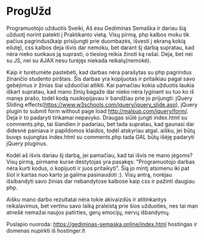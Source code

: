 # ProgUžd
Programuotojo užduotis
Sveiki,
Aš esu Gediminas Semaška ir dariau šią užduotį norint patekti į Praktikanto vietą.
Visų pirmą, php kalbos moku tik pačius pagrindus(kaip prisijungti prie duombazės, išvesti į ekraną kokią eilutę), css kalbos deja išvis dar nemoku, bet darant šį darbą supratau, kad nėra nieko sunkaus ją suprasti, o tiesiog reikia žinoti ką rašai. Deja, bet nei su JS, nei su AJAX nesu turėjęs niekada reikalų(nemokė).

Kaip ir turėtumėte pastebėti, kad darbas nėra parašytas su php pagrindus žinančio studento pirštais. Šis darbas yra kopijuotas ir pritaikiau pagal savo gebėjimus ir žinias šiai užduočiai atlikti. Kai pamačiau kokia užduotis laukia iškart supratau, kad mano žinių bagaže dar nieko nėra lyginant su tuo ko iš manęs prašo, todėl kodą nusikopijavau ir bandžiau prie jo prijungti: jQuery Sliding effects(https://www.w3schools.com/jquery/jquery_slide.asp), jQuery plugin to submit form without page load http://malsup.com/jquery/form/. Deja ir to padaryti tinkamai nepavyko. Draugas siūlė jungti index.html su comments.php, tai šiandien ir padariau, bet tada supratau, kad gaunasi dar didesnė painiava ir papildomos klaidos, todėl atskyriau atgal. aišku, jei būtų buvęs sujungtas index.html su comments.php tada GAL būtų išėję padaryti jQuery pluginus.

Kodėl aš išvis dariau šį darbą, jei pamačiau, kad tai išvis ne mano jėgoms? Visų pirmą, pirmame kurse dėstytojas yra pasakęs: "Programuotojo darbas nėra kurti kodus, o kopijuoti ir juos pritaikyti". Šią jo mintį atsimenu iki pat šiol ir kartas nuo karto ja galima pasinaudoti :). Visų antrą, norėjau išsibandyti savo žinias dar nebandytose kalbose kaip css ir pažinti daugiau php.

Aišku mano darbo rezultatai nėra tokie akivaizdūs ir atitinkantys reikalavimus, bet vertinu savo laiką praleistą prie šios užduoties, nes tai man atnešė nemažai naujos patirties, gerų emocijų, nervų išbandymų.


Puslapio nuoroda: https://gediminas-semaska.online/index.html hostingas ir domenas nupirkti iš hostinger.lt

